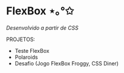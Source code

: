 # FlexBox ⋆｡°✩

*Desenvolvido a partir de CSS*

PROJETOS:
- Teste FlexBox
- Polaroids
- Desafio (Jogo FlexBox Froggy, CSS Diner)

